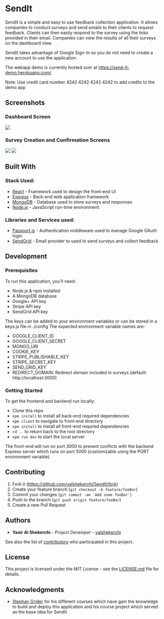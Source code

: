 # SendIt

SendIt is a simple and easy to use feedback collection application. It allows companies to conduct surveys and send emails to their clients to request feedback. Clients can then easily respond to the survey using the links provided in their email. Companies can view the results of all their surveys on the dashboard view.

SendIt takes advantage of Google Sign-In so you do not need to create a new account to use the application. 

The webapp demo is currently hosted over at https://send-it-demo.herokuapp.com/

Note: Use credit card number 4242 4242 4242 4242 to add credits to the demo app

## Screenshots
### Dashboard Screen
<img src="https://i.imgur.com/pVtTeHo.png">

### Survey Creation and Confirmation Screens
<img src="https://i.imgur.com/WNFfPMK.png">
<img src="https://i.imgur.com/EICq4OX.png">

## Built With
### Stack Used:
* [React](https://reactjs.org/) - Framework used to design the front-end UI
* [Express](https://expressjs.com/) - Back-end web application framework
* [MongoDB](https://www.mongodb.com/) - Database used to store surveys and responses
* [Node.js](https://nodejs.org/) - JavaScript run-time environment

### Libraries and Services used:
* [Passport.js](http://www.passportjs.org/) - Authentication middleware used to manage Google OAuth login
* [SendGrid](https://sendgrid.com/) - Email provider to used to send surveys and collect feedback

## Development

### Prerequisites
To run this application, you'll need:

- Node.js & npm installed
- A MongoDB database
- Google+ API key
- Stripe API key
- SendGrid API key

The keys can be added to your environment variables or can be stored in a keys.js file in ./config
The expected environment variable names are:
- GOOGLE_CLIENT_ID
- GOOGLE_CLIENT_SECRET
- MONGO_URI
- COOKIE_KEY
- STRIPE_PUBLISHABLE_KEY
- STRIPE_SECRET_KEY
- SEND_GRID_KEY
- REDIRECT_DOMAIN: Redirect domain included in surveys (default: http://localhost:3000)
  
### Getting Started
To get the frontend and backend run locally:

- Clone this repo
- `npm install` to install all back-end required dependencies
- `npm client` to navigate to front-end directory
- `npm install` to install all front-end required dependencies
- `cd ..` to return back to the root directory
- `npm run dev` to start the local server

The front-end will run on port 3000 to prevent conflicts with the backend Express server which runs on port 5000 (customizable using the PORT environment variable).

## Contributing

1. Fork it (<https://github.com/yalshekerchi/SendIt/fork>)
2. Create your feature branch (`git checkout -b feature/fooBar`)
3. Commit your changes (`git commit -am 'Add some fooBar'`)
4. Push to the branch (`git push origin feature/fooBar`)
5. Create a new Pull Request

## Authors
* **Yasir Al Shekerchi** - *Project Developer* - [yalshekerchi](https://github.com/yalshekerchi)

See also the list of [contributors](https://github.com/yalshekerchi/StudySpot/contributors) who participated in this project.

## License

This project is licensed under the MIT License - see the [LICENSE.md](LICENSE.md) file for details.

## Acknowledgments

* [Stephan Grider](https://github.com/StephenGrider) for his different courses which have gain the knowledge to build and deploy this application and his course project which served as the base idea for SendIt

